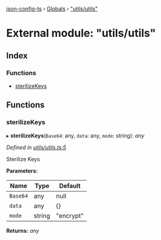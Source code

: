 [json-config-ts](../README.md) › [Globals](../globals.md) › ["utils/utils"](_utils_utils_.md)

# External module: "utils/utils"

## Index

### Functions

* [sterilizeKeys](_utils_utils_.md#sterilizekeys)

## Functions

###  sterilizeKeys

▸ **sterilizeKeys**(`Base64`: any, `data`: any, `mode`: string): *any*

*Defined in [utils/utils.ts:5](https://github.com/edmundpf/json-config-ts/blob/7b82693/src/utils/utils.ts#L5)*

Sterilize Keys

**Parameters:**

Name | Type | Default |
------ | ------ | ------ |
`Base64` | any | null |
`data` | any | {} |
`mode` | string | "encrypt" |

**Returns:** *any*
